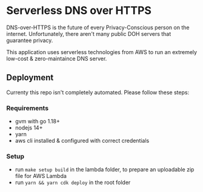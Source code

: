 # Serverless DNS over HTTPS

DNS-over-HTTPS is the future of every Privacy-Conscious person on the internet.
Unfortunately, there aren't many public DOH servers that guarantee privacy.

This application uses serverless technologies from AWS to run an extremely low-cost & zero-maintaince DNS server.

## Deployment

Currenty this repo isn't completely automated. Please follow these steps:

### Requirements

- gvm with go 1.18+
- nodejs 14+
- yarn
- aws cli installed & configured with correct credentials

### Setup

- run `make setup build` in the lambda folder, to prepare an uploadable zip file for AWS Lambda
- run `yarn && yarn cdk deploy` in the root folder
